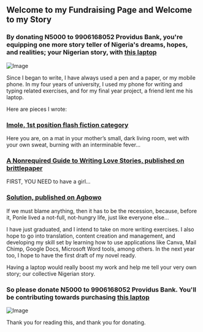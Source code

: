 ## Welcome to my Fundraising Page and Welcome to my Story

### By donating N5000 to 9906168052 Providus Bank, you're equipping one more story teller of Nigeria's dreams, hopes, and realities; your Nigerian story, with [this laptop](https://www.amazon.com/Lenovo-Thinkpad-T420-Windows-Professional/dp/B00W4AMWCI)

![Image](https://user-images.githubusercontent.com/56092000/66084902-a7bbb680-e567-11e9-8003-27aa7009cb27.png)

Since I began to write, I have always used a pen and a paper, or my mobile phone. In my four years of university, I used my phone for writing and typing related exercises, and for my final year project, a friend lent me his laptop.

Here are pieces I wrote:

### [Imole, 1st position flash fiction category](https://kreativediadem.com/imole-by-olakunle-ologunro-1st-position-flash-fiction-category/)
Here you are, on a mat in your mother’s small, dark living room, wet with your own sweat, burning with an interminable fever...

### [A Nonrequired Guide to Writing Love Stories, published on brittlepaper](https://brittlepaper.com/2018/05/nonrequired-guide-writing-love-stories-olakunle-ologunro-fiction/)
FIRST, YOU NEED to have a girl...

### [Solution, published on Agbowo](https://agbowo.org/solution-olakunle-ologunro/)
If we must blame anything, then it has to be the recession, because, before it, Ponle lived a not-full, not-hungry life, just like everyone else...


I have just graduated, and I intend to take on more writing exercises. I also hope to go into translation, content creation and management, and developing my skill set by learning how to use applications like Canva, Mail Chimp, Google Docs, Microsoft Word tools, among others. In the next year too, I hope to have the first draft of my novel ready.

Having a laptop would really boost my work and help me tell your very own story; our collective Nigerian story.

### So please donate N5000 to 9906168052 Providus Bank. You'll be contributing towards purchasing [this laptop](https://www.jumia.com.ng/lenovo-thinkpad-t420-intel-corei5-8gb-ddr3-ram-500gb-hdd-14-inches-hd-screen-windows-10-pro-x64bit-webcam-wlan-42210193.html)

![Image](https://user-images.githubusercontent.com/56092000/66083009-527da600-e563-11e9-813a-d75f5923097a.png)

Thank you for reading this, and thank you for donating.

